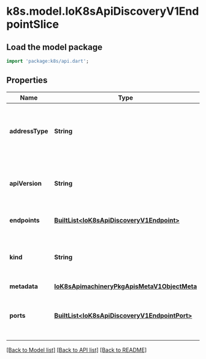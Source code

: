 # k8s.model.IoK8sApiDiscoveryV1EndpointSlice

## Load the model package
```dart
import 'package:k8s/api.dart';
```

## Properties
Name | Type | Description | Notes
------------ | ------------- | ------------- | -------------
**addressType** | **String** | addressType specifies the type of address carried by this EndpointSlice. All addresses in this slice must be the same type. This field is immutable after creation. The following address types are currently supported: * IPv4: Represents an IPv4 Address. * IPv6: Represents an IPv6 Address. * FQDN: Represents a Fully Qualified Domain Name.   | 
**apiVersion** | **String** | APIVersion defines the versioned schema of this representation of an object. Servers should convert recognized schemas to the latest internal value, and may reject unrecognized values. More info: https://git.k8s.io/community/contributors/devel/sig-architecture/api-conventions.md#resources | [optional] 
**endpoints** | [**BuiltList&lt;IoK8sApiDiscoveryV1Endpoint&gt;**](IoK8sApiDiscoveryV1Endpoint.md) | endpoints is a list of unique endpoints in this slice. Each slice may include a maximum of 1000 endpoints. | 
**kind** | **String** | Kind is a string value representing the REST resource this object represents. Servers may infer this from the endpoint the client submits requests to. Cannot be updated. In CamelCase. More info: https://git.k8s.io/community/contributors/devel/sig-architecture/api-conventions.md#types-kinds | [optional] 
**metadata** | [**IoK8sApimachineryPkgApisMetaV1ObjectMeta**](IoK8sApimachineryPkgApisMetaV1ObjectMeta.md) |  | [optional] 
**ports** | [**BuiltList&lt;IoK8sApiDiscoveryV1EndpointPort&gt;**](IoK8sApiDiscoveryV1EndpointPort.md) | ports specifies the list of network ports exposed by each endpoint in this slice. Each port must have a unique name. When ports is empty, it indicates that there are no defined ports. When a port is defined with a nil port value, it indicates \"all ports\". Each slice may include a maximum of 100 ports. | [optional] 

[[Back to Model list]](../README.md#documentation-for-models) [[Back to API list]](../README.md#documentation-for-api-endpoints) [[Back to README]](../README.md)


